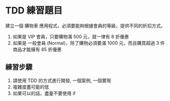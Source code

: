 # TDD 練習題目

建立一個 購物車 應用程式，必須要能夠根據會員的等級，提供不同的折扣方式。

1. 如果是 VIP 會員，只要購物滿 500 元，就一律有 8 折優惠
2. 如果是 一般會員 (Normal)，除了購物必須要滿 1000 元，而且購買超過 3 件商品才能擁有 85 折優惠

## 練習步驟

1. 請使用 TDD 的方式進行開發, 一個案例, 一個實現
2. 複雜度盡可能的低
3. 如果可以的話，盡量不要使用 if